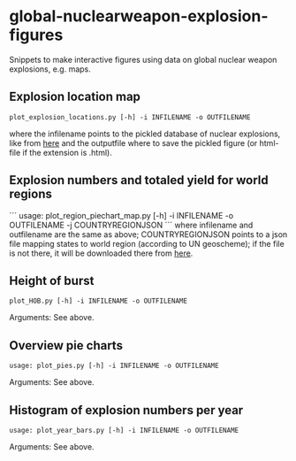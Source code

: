 # global-nuclearweapon-explosion-figures
Snippets to make interactive figures using data on global nuclear weapon explosions, e.g. maps. 

## Explosion location map 
```
plot_explosion_locations.py [-h] -i INFILENAME -o OUTFILENAME
```
where the infilename points to the pickled database of nuclear explosions, like from [here](https://github.com/sopkre/johnstonsarchive-nucleartest-reader/tree/main/obtained_data) and the outputfile where to save the pickled figure (or html-file if the extension is .html).

## Explosion numbers and totaled yield for world regions 
´´´
usage: plot_region_piechart_map.py [-h] -i INFILENAME -o OUTFILENAME -j COUNTRYREGIONJSON
´´´
where infilename and outfilename are the same as above; COUNTRYREGIONJSON points to a json file mapping states to world region (according to UN geoscheme); if the file is not there, it will be downloaded there from [here](https://raw.githubusercontent.com/lukes/ISO-3166-Countries-with-Regional-Codes/refs/heads/master/all/all.json).

## Height of burst 
```
plot_HOB.py [-h] -i INFILENAME -o OUTFILENAME
```
Arguments: See above.

## Overview pie charts
```
usage: plot_pies.py [-h] -i INFILENAME -o OUTFILENAME
```
Arguments: See above.

## Histogram of explosion numbers per year
```
usage: plot_year_bars.py [-h] -i INFILENAME -o OUTFILENAME
```
Arguments: See above.
